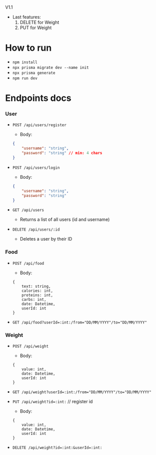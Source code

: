 V1.1

* Last features:
    1. DELETE for Weight
    2. PUT for Weight

# How to run

* `npm install`
* `npx prisma migrate dev --name init`
* `npx prisma generate`
* `npm run dev`


# Endpoints docs

### User

* `POST /api/users/register`
    - Body:
    ```json
    {
        "username": "string",
        "password": "string" // min: 4 chars
    }
    ```

* `POST /api/users/login`
    - Body:
    ```json
    {
        "username": "string",
        "password": "string"
    }
    ```

* `GET /api/users`
    - Returns a list of all users (id and username)

* `DELETE /api/users/:id`
    - Deletes a user by their ID


### Food
*  `POST /api/food`
    - Body:
    ```
    {
        text: string,
        calories: int,
        proteins: int,
        carbs: int,
        date: Datetime,
        userId: int
    }
    ```

* `GET /api/food?userId=:int:/from="DD/MM/YYYY"/to="DD/MM/YYYY"`

### Weight
*  `POST /api/weight`
    - Body:
    ```
    {
        value: int,
        date: Datetime,
        userId: int
    }
    ```

* `GET /api/weight?userId=:int:/from="DD/MM/YYYY"/to="DD/MM/YYYY"`

* `PUT /api/weight?id=:int:` // register id
    - Body:
    ```
    {
        value: int,
        date: Datetime,
        userId: int
    }
    ```

* `DELETE /api/weight?id=:int:&userId=:int:`




